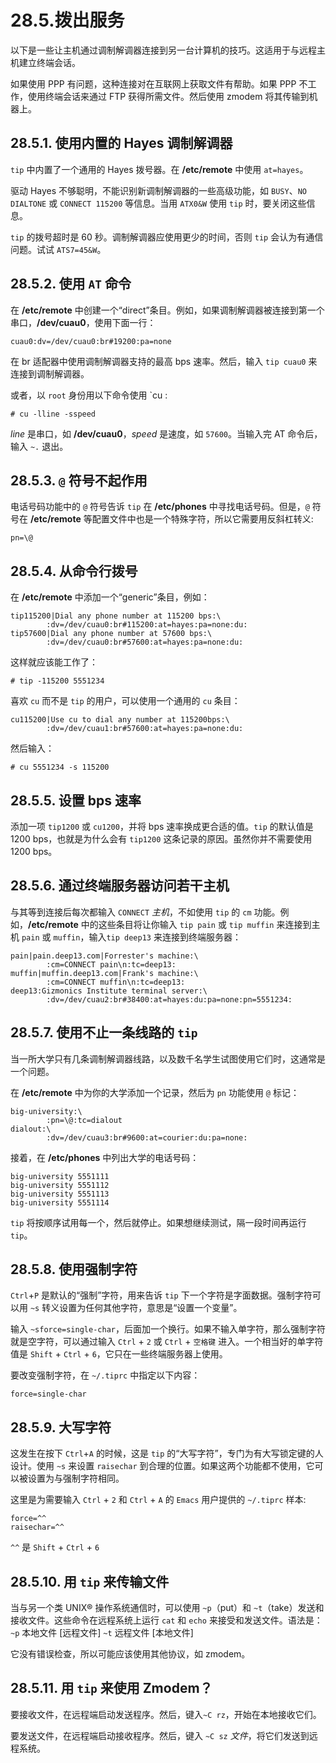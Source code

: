 # 28.5.拨出服务

以下是一些让主机通过调制解调器连接到另一台计算机的技巧。这适用于与远程主机建立终端会话。

如果使用 PPP 有问题，这种连接对在互联网上获取文件有帮助。如果 PPP 不工作，使用终端会话来通过 FTP 获得所需文件。然后使用 zmodem 将其传输到机器上。

## 28.5.1. 使用内置的 Hayes 调制解调器

`tip` 中内置了一个通用的 Hayes 拨号器。在 **/etc/remote** 中使用 `at=hayes`。

驱动 Hayes 不够聪明，不能识别新调制解调器的一些高级功能，如 `BUSY`、`NO DIALTONE` 或 `CONNECT 115200` 等信息。当用 `ATX0&W` 使用 `tip` 时，要关闭这些信息。

`tip` 的拨号超时是 60 秒。调制解调器应使用更少的时间，否则 `tip` 会认为有通信问题。试试 `ATS7=45&W`。

## 28.5.2. 使用 `AT` 命令

在 **/etc/remote** 中创建一个“direct”条目。例如，如果调制解调器被连接到第一个串口，**/dev/cuau0**，使用下面一行：

```
cuau0:dv=/dev/cuau0:br#19200:pa=none
```

在 br 适配器中使用调制解调器支持的最高 bps 速率。然后，输入 `tip cuau0` 来连接到调制解调器。

或者，以 `root` 身份用以下命令使用 \`cu :

```
# cu -lline -sspeed
```

_line_ 是串口，如 **/dev/cuau0**，_speed_ 是速度，如 `57600`。当输入完 AT 命令后，输入 `~.` 退出。

## 28.5.3. `@` 符号不起作用

电话号码功能中的 `@` 符号告诉 `tip` 在 **/etc/phones** 中寻找电话号码。但是，`@` 符号在 **/etc/remote** 等配置文件中也是一个特殊字符，所以它需要用反斜杠转义:

```
pn=\@
```

## 28.5.4. 从命令行拨号

在 **/etc/remote** 中添加一个“generic”条目，例如：

```
tip115200|Dial any phone number at 115200 bps:\
        :dv=/dev/cuau0:br#115200:at=hayes:pa=none:du:
tip57600|Dial any phone number at 57600 bps:\
        :dv=/dev/cuau0:br#57600:at=hayes:pa=none:du:
```

这样就应该能工作了：

```
# tip -115200 5551234
```

喜欢 `cu` 而不是 `tip` 的用户，可以使用一个通用的 `cu` 条目：

```
cu115200|Use cu to dial any number at 115200bps:\
        :dv=/dev/cuau1:br#57600:at=hayes:pa=none:du:
```

然后输入：

```
# cu 5551234 -s 115200
```

## 28.5.5. 设置 bps 速率

添加一项 `tip1200` 或 `cu1200`，并将 bps 速率换成更合适的值。`tip` 的默认值是 1200 bps，也就是为什么会有 `tip1200` 这条记录的原因。虽然你并不需要使用 1200 bps。

## 28.5.6. 通过终端服务器访问若干主机

与其等到连接后每次都输入 `CONNECT` _主机_，不如使用 `tip` 的 `cm` 功能。例如，**/etc/remote** 中的这些条目将让你输入 `tip pain` 或 `tip muffin` 来连接到主机 `pain` 或 `muffin`，输入`tip deep13` 来连接到终端服务器：

```
pain|pain.deep13.com|Forrester's machine:\
        :cm=CONNECT pain\n:tc=deep13:
muffin|muffin.deep13.com|Frank's machine:\
        :cm=CONNECT muffin\n:tc=deep13:
deep13:Gizmonics Institute terminal server:\
        :dv=/dev/cuau2:br#38400:at=hayes:du:pa=none:pn=5551234:
```

## 28.5.7. 使用不止一条线路的 `tip`

当一所大学只有几条调制解调器线路，以及数千名学生试图使用它们时，这通常是一个问题。

在 **/etc/remote** 中为你的大学添加一个记录，然后为 `pn` 功能使用 `@` 标记：

```
big-university:\
        :pn=\@:tc=dialout
dialout:\
        :dv=/dev/cuau3:br#9600:at=courier:du:pa=none:
```

接着，在 **/etc/phones** 中列出大学的电话号码：

```
big-university 5551111
big-university 5551112
big-university 5551113
big-university 5551114
```

`tip` 将按顺序试用每一个，然后就停止。如果想继续测试，隔一段时间再运行 `tip`。

## 28.5.8. 使用强制字符

`Ctrl`+`P` 是默认的“强制”字符，用来告诉 `tip` 下一个字符是字面数据。强制字符可以用 `~s` 转义设置为任何其他字符，意思是“设置一个变量”。

输入 `~sforce=single-char`，后面加一个换行。如果不输入单字符，那么强制字符就是空字符，可以通过输入 `Ctrl` + `2` 或 `Ctrl` + `空格键` 进入。一个相当好的单字符值是 `Shift` + `Ctrl` + `6`，它只在一些终端服务器上使用。

要改变强制字符，在 `~/.tiprc` 中指定以下内容：

```
force=single-char
```

## 28.5.9. 大写字符

这发生在按下 `Ctrl`+`A` 的时候，这是 `tip` 的“大写字符”，专门为有大写锁定键的人设计。使用 `~s` 来设置 `raisechar` 到合理的位置。如果这两个功能都不使用，它可以被设置为与强制字符相同。

这里是为需要输入 `Ctrl` + `2` 和 `Ctrl` + `A` 的 `Emacs` 用户提供的 `~/.tiprc` 样本:

```
force=^^
raisechar=^^
```

`^^` 是 `Shift` + `Ctrl` + `6`

## 28.5.10. 用 `tip` 来传输文件

当与另一个类 UNIX® 操作系统通信时，可以使用 `~p`（put）和 `~t`（take）发送和接收文件。这些命令在远程系统上运行 `cat` 和 `echo` 来接受和发送文件。语法是： `~p` 本地文件 \[远程文件] `~t` 远程文件 \[本地文件]

它没有错误检查，所以可能应该使用其他协议，如 zmodem。

## 28.5.11. 用 `tip` 来使用 Zmodem？

要接收文件，在远程端启动发送程序。然后，键入`~C rz`，开始在本地接收它们。

要发送文件，在远程端启动接收程序。然后，键入 `~C sz` _文件_，将它们发送到远程系统。